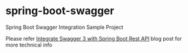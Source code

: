 # spring-boot-swagger

Spring Boot Swagger Integration Sample Project

Please refer [Integrate Swagger 3 with Spring Boot Rest API](https://blog.napagoda.com/2024/06/integrate-swagger-3-with-spring-boot3-api.html) blog post for more technical info
